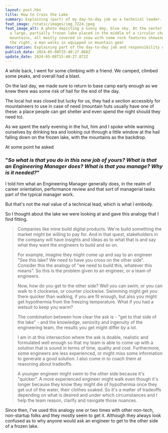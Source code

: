 ```yaml
---
layout: post.hbs
title: How to Cross the Lake
summary: Explaining (part) of my day-to-day job as a technical leader.
feat_image: /static/images/img_7224.jpeg
feat_image_alt: A photo depicting a sunny day, blue sky. At the center there is
  a large, partially frozen lake placed in the middle of a circular chain of
  mountains, all mostly covered in snow with some rock features showing up. To
  the right, a man walks in equipped in mountain gear
description: Explaining part of the day-to-day job and responsibility of a technical leader.
publish_date: 2024-05-08T15:40:27.868Z
update_date: 2024-05-08T15:40:27.872Z
---
```

A while back, I went for some climbing with a friend. We camped, climbed some peaks, and overall had a blast.

O﻿n the last day, we made sure to return to base camp early enough as we knew there was some risk of hail for the end of the day.

The local hut was closed but lucky for us, they had a section accessibly for mountaineers to use in case of need (mountain huts usually have one of these: a place people can get shelter and even spend the night should they need to).

A﻿s we spent the early evening in the hut, him and I spoke while warming ourselves by drinking tea and looking out through a little window at the hail falling down on the frozen lake, with the mountains as the backdrop.

A﻿t some point he asked


### "*So what is that you do in this new job of yours? What is that an Engineering Manager does? What is that you manage? Why is it needed?*"



I﻿ told him what an Engineering Manager generally does, in the realm of career orientation, performance review and that sort of managerial tasks part of the typical manager work.

B﻿ut that's not the real value of a technical lead, which is what I embody.

S﻿o I thought about the lake we were looking at and gave this analogy that I find fitting.

> Companies like mine build digital products. We're build something the market might be willing to pay for. And in that quest, stakeholders in the company will have insights and ideas as to what that is and say what they want the engineers to build and so on.
>
> F﻿or example, imagine they might come up and say to an engineer "See this lake? We need to have you cross on the other side". Consider this the analogy of "we need to build this, whatever this means". So this is the problem given to an engineer, or a team of engineers.
>
> N﻿ow, how do you get to the other side? Well you can swim, or you can walk to it clockwise, or counter clockwise. Swimming might get you there quicker than walking, if you are fit enough, but also you might get hypothermia from the freezing temperature. What if you had a wetsuit to keep you warm?
>
> The combination between how clear the ask is - "get to that side of the lake" - and the knowledge, seniority and ingenuity of the engineering team, the results you get might differ by a lot.
>
> I﻿ am in at this intersection where the ask is doable, realistic and formulated well enough so that my team is able to come up with a solution that is sound in terms of time, quality and cost. Furthermore, some engineers are less experienced, or might miss some information to generate a good solution. I also come in to coach them at reasoning about tradeoffs. 
>
> A﻿ younger engineer might swim to the other side because it's "quicker". A more experienced engineer might walk even though it's longer because they know they might die of hypothermia once they get out of the water, their clothes soaked. So it's a matter of tradeoffs depending on what is desired and under which circumstances and I help the team reason, clarify and navigate those nuances.




Since then, I've used this analogy one or two times with other non-tech, non-startup folks and they mostly seem to get it. Although they always look confused as to why anyone would ask an engineer to get to the other side of a frozen lake.